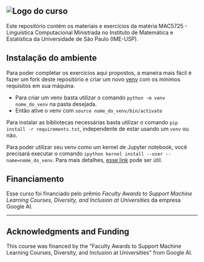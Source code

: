 ![Logo do curso](https://github.com/alan-barzilay/NLPortugues/blob/master/imagens/logo_nlportugues.png "Logo do curso") 
---------------------------------

Este repositório contém os materiais e exercícios da matéria MAC5725 - Linguística Computacional Ministrada no Instituto de Matemática e Estatística da Universidade de São Paulo (IME-USP).




Instalação do ambiente
-----------------------
Para poder completar os exercícios aqui propostos, a maneira mais fácil é fazer um fork deste repositório e criar um novo [venv](https://docs.python.org/3/library/venv.html) com os mínimos requisitos em sua máquina. 

  - Para criar um venv basta utilizar o comando `python -m venv nome_do_venv` na pasta desejada.
  - Então ative o venv com `source nome_do_venv/bin/activate`

Para instalar as bibliotecas necessárias basta utilizar o comando `pip install -r requirements.txt`, independente de estar usando um `venv` ou não.


Para poder utilizar seu venv como um kernel de Jupyter notebook, você precisará executar o comando `ipython kernel install --user --name=nome_do_venv`. Para mais detalhes, [esse link](https://anbasile.github.io/posts/2017-06-25-jupyter-venv/) pode ser útil.



Financiamento
--------------
Esse curso foi financiado pelo prêmio *Faculty Awards to Support Machine Learning Courses, Diversity, and Inclusion at Universities* da empresa Google AI.


_____________________________


Acknowledgments and Funding
---------------------------

This course was financed by the "Faculty Awards to Support Machine Learning Courses, Diversity, and Inclusion at Universities" from Google AI.

